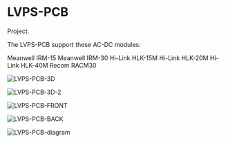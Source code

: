 # LVPS-PCB

Project.

The LVPS-PCB support these AC-DC modules:

Meanwell IRM-15
Meanwell IRM-30
Hi-Link HLK-15M
Hi-Link HLK-20M
Hi-Link HLK-40M
Recom RACM30


![LVPS-PCB-3D](https://github.com/user-attachments/assets/e8aadc45-b1b6-457d-b969-2c952d2aea4b)

![LVPS-PCB-3D-2](https://github.com/user-attachments/assets/9116982b-3835-43ea-8799-648677c4c87c)

![LVPS-PCB-FRONT](https://github.com/user-attachments/assets/d9b5cbb4-f624-4c05-acef-d61aadb5bac4)

![LVPS-PCB-BACK](https://github.com/user-attachments/assets/219cd856-0391-4f1f-bcce-b2fde1302d4b)

![LVPS-PCB-diagram](https://github.com/user-attachments/assets/c870fa12-2950-4665-ad14-6b8ce1da8361)
